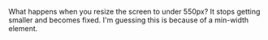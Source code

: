 What happens when you resize the screen to under 550px?
It stops getting smaller and becomes fixed. I'm guessing this is because of a min-width element.
